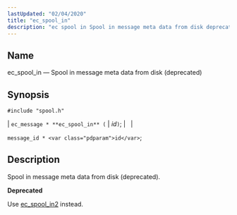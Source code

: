 ```yaml
---
lastUpdated: "02/04/2020"
title: "ec_spool_in"
description: "ec spool in Spool in message meta data from disk deprecated ec message ec spool in id message id id Spool in message meta data from disk deprecated Use ec spool in 2 instead..."
---
```


<a name="apis.ec_spool_in"></a> 
## Name

ec_spool_in — Spool in message meta data from disk (deprecated)

## Synopsis

`#include "spool.h"`

| `ec_message * **ec_spool_in** (` | <var class="pdparam">id</var>`)`; |   |

`message_id * <var class="pdparam">id</var>`;<a name="idp62523536"></a> 
## Description

Spool in message meta data from disk (deprecated).

**<a name="idp62524768"></a> Deprecated**

Use [ec_spool_in2](/momentum/3/3-api/apis-ec-spool-in-2) instead.